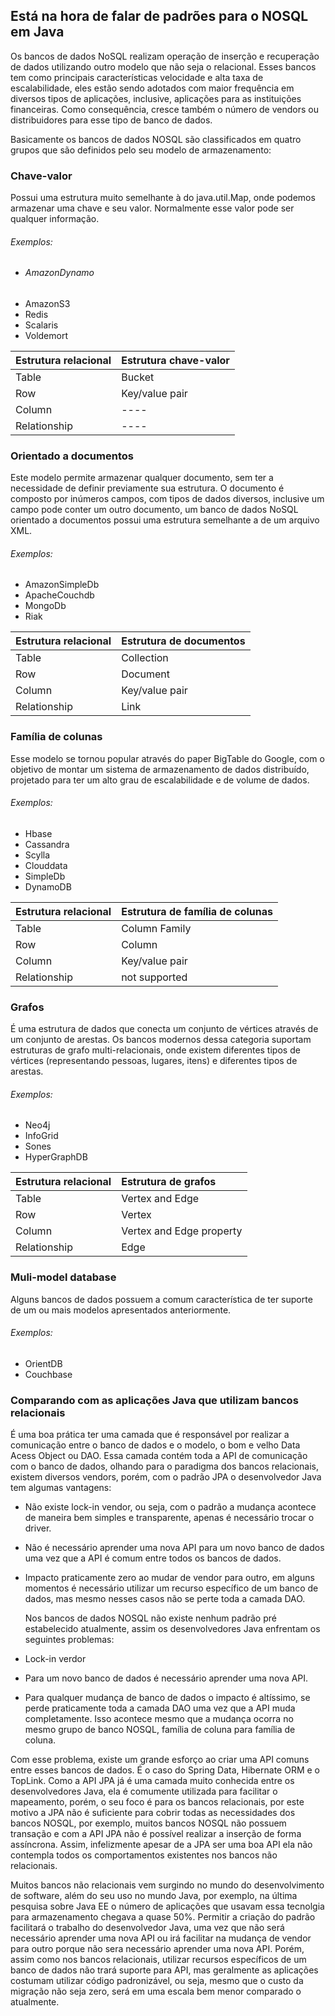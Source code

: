 ## Está na hora de falar de padrões para o NOSQL em Java

Os bancos de dados NoSQL realizam operação de inserção e recuperação de dados utilizando outro modelo que não seja o relacional. Esses bancos tem como principais características velocidade e alta taxa de escalabilidade, eles estão sendo adotados com maior frequência em diversos tipos de aplicações, inclusive, aplicações para as instituições financeiras. Como consequência, cresce também o número de vendors ou distribuidores para esse tipo de banco de dados.

Basicamente os bancos de dados NOSQL são classificados em quatro grupos que são definidos pelo seu modelo de armazenamento:

### Chave-valor

Possui uma estrutura muito semelhante à do java.util.Map, onde podemos armazenar uma chave e seu valor. Normalmente esse valor pode ser qualquer informação.

###### Exemplos:

* ###### AmazonDynamo
* AmazonS3 
* Redis 
* Scalaris 
* Voldemort 



| Estrutura relacional | Estrutura chave-valor |
| :--- | :--- |
| Table | Bucket |
| Row | Key/value pair |
| Column | ---- |
| Relationship | ---- |

### Orientado a documentos

Este modelo permite armazenar qualquer documento, sem ter a necessidade de definir previamente sua estrutura. O documento é composto por inúmeros campos, com tipos de dados diversos, inclusive um campo pode conter um outro documento, um banco de dados NoSQL orientado a documentos possui uma estrutura semelhante a de um arquivo XML.

###### Exemplos:

* AmazonSimpleDb 
* ApacheCouchdb 
* MongoDb 
* Riak 



| Estrutura relacional | Estrutura de documentos |
| :--- | :--- |
| Table | Collection |
| Row | Document |
| Column | Key/value pair |
| Relationship | Link |

### Família de colunas

Esse modelo se tornou popular através do paper BigTable do Google, com o objetivo de montar um sistema de armazenamento de dados distribuído, projetado para ter um alto grau de escalabilidade e de volume de dados.

###### Exemplos:

* Hbase
* Cassandra
* Scylla
* Clouddata
* SimpleDb
* DynamoDB



| Estrutura relacional | Estrutura de família de colunas |
| :--- | :--- |
| Table | Column Family |
| Row | Column |
| Column | Key/value pair |
| Relationship | not supported |

### Grafos

É uma estrutura de dados que conecta um conjunto de vértices através de um conjunto de arestas. Os bancos modernos dessa categoria suportam estruturas de grafo multi-relacionais, onde existem diferentes tipos de vértices \(representando pessoas, lugares, itens\) e diferentes tipos de arestas.

###### Exemplos:

* Neo4j 
* InfoGrid 
* Sones 
* HyperGraphDB

| Estrutura relacional | Estrutura de grafos |
| :--- | :--- |
| Table | Vertex and Edge |
| Row | Vertex |
| Column | Vertex and Edge property |
| Relationship | Edge |

### Muli-model database

Alguns bancos de dados possuem a comum característica de ter suporte de um ou mais modelos apresentados anteriormente.

###### Exemplos:

* OrientDB
* Couchbase

### Comparando com as aplicações Java que utilizam bancos relacionais

É uma boa prática ter uma camada que é responsável por realizar a comunicação entre o banco de dados e o modelo, o bom e velho Data Acess Object ou DAO. Essa camada contém toda a API de comunicação com o banco de dados, olhando para o paradigma dos bancos relacionais, existem diversos vendors, porém, com o padrão JPA o desenvolvedor Java tem algumas vantagens:

* Não existe lock-in vendor, ou seja, com o padrão a mudança acontece de maneira bem simples e transparente, apenas é necessário trocar o driver.
* Não é necessário aprender uma nova API para um novo banco de dados uma vez que a API é comum entre todos os bancos de dados.
* Impacto praticamente zero ao mudar de vendor para outro, em alguns momentos é necessário utilizar um recurso específico de um banco de dados, mas mesmo nesses casos não se perte toda a camada DAO.

  Nos bancos de dados NOSQL não existe nenhum padrão pré estabelecido atualmente, assim os desenvolvedores Java enfrentam os seguintes problemas:

* Lock-in verdor

* Para um novo banco de dados é necessário aprender uma nova API.

* Para qualquer mudança de banco de dados o impacto é altíssimo, se perde praticamente toda a camada DAO uma vez que a API muda completamente. Isso acontece mesmo que a mudança ocorra no mesmo grupo de banco NOSQL, família de coluna para família de coluna.

Com esse problema, existe um grande esforço ao criar uma API comuns entre esses bancos de dados. É o caso do Spring Data, Hibernate ORM e o TopLink. Como a API JPA já é uma camada muito conhecida entre os desenvolvedores Java, ela é comumente utilizada para facilitar o mapeamento, porém, o seu foco é para os bancos relacionais, por este motivo a JPA não é suficiente para cobrir todas as necessidades dos bancos NOSQL, por exemplo, muitos bancos NOSQL não possuem transação e com a API JPA não é possível realizar a inserção de forma assíncrona. Assim, infelizmente apesar de a JPA ser uma boa API ela não contempla todos os comportamentos existentes nos bancos não relacionais.

Muitos bancos não relacionais vem surgindo no mundo do desenvolvimento de software, além do seu uso no mundo Java, por exemplo, na última pesquisa sobre Java EE o número de aplicações que usavam essa tecnolgia para armazenamento chegava a quase 50%. Permitir a criação do padrão facilitará o trabalho do desenvolvedor Java, uma vez que não será necessário aprender uma nova API ou irá facilitar na mudança de vendor para outro porque não sera necessário aprender uma nova API. Porém, assim como nos bancos relacionais, utilizar recursos específicos de um banco de dados não trará suporte para API, mas geralmente as aplicações costumam utilizar código padronizável, ou seja, mesmo que o custo da migração não seja zero, será em uma escala bem menor comparado o atualmente.
